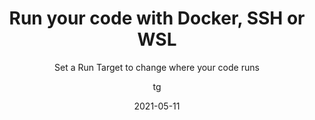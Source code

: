 ---
date: 2021-05-11
title: Run your code with Docker, SSH or WSL
technologies: [java]
topics: [latest]
author: tg
subtitle: Set a Run Target to change where your code runs
thumbnail: ./thumbnail.png
cardThumbnail: ./card.png
shortVideo:
  poster: ./tip.png
  url: https://youtu.be/4YjBzLDF1F8
seealso:
  - title: IntelliJ IDEA Help - Run applications
    href: https://www.jetbrains.com/help/idea/running-applications.html
leadin: |
  You can configure a Run Target of Docker, SSH or WSL for Java unit tests, Maven and Gradle projects, and for Spring Boot, Micronaut and Quarkus applications.

  This means you can, for example, run Spring Boot applications with a Docker target.

---